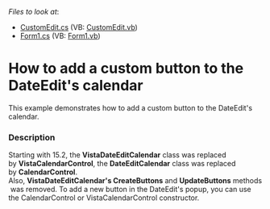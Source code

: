 <!-- default file list -->
*Files to look at*:

* [CustomEdit.cs](./CS/WindowsApplication3/CustomEdit.cs) (VB: [CustomEdit.vb](./VB/WindowsApplication3/CustomEdit.vb))
* [Form1.cs](./CS/WindowsApplication3/Form1.cs) (VB: [Form1.vb](./VB/WindowsApplication3/Form1.vb))
<!-- default file list end -->
# How to add a custom button to the DateEdit's calendar


<p>This example demonstrates how to add a custom button to the DateEdit's calendar.</p>


<h3>Description</h3>

<p>Starting with 15.2, the&nbsp;<strong>VistaDateEditCalendar</strong>&nbsp;class&nbsp;was replaced by&nbsp;<strong>VistaCalendarControl</strong>, the&nbsp;<strong>DateEditCalendar</strong>&nbsp;class&nbsp;was replaced by&nbsp;<strong>CalendarControl</strong>. Also,&nbsp;<strong>VistaDateEditCalendar's&nbsp;CreateButtons</strong>&nbsp;and&nbsp;<strong>UpdateButtons</strong>&nbsp;methods&nbsp;was&nbsp;removed. To add a new button in the DateEdit's popup, you can use the&nbsp;CalendarControl or&nbsp;VistaCalendarControl constructor.&nbsp;</p>

<br/>


